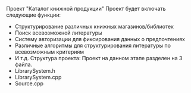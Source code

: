 Проект "Каталог книжной продукции"
Проект будет включать следующие функции:
* Структурирование различных книжных магазинов/библиотек
* Поиск всевозможной литературы
* Систему авторизации для фиксирования данных о предпочтениях
* Различные алгоритмы для структурирования литературы по всевозможным критериям
* И т.д.
Структура проекта:
Проект на данном этапе разделен на 3 файла.
* LibrarySystem.h
* LibrarySystem.cpp
* Source.cpp
